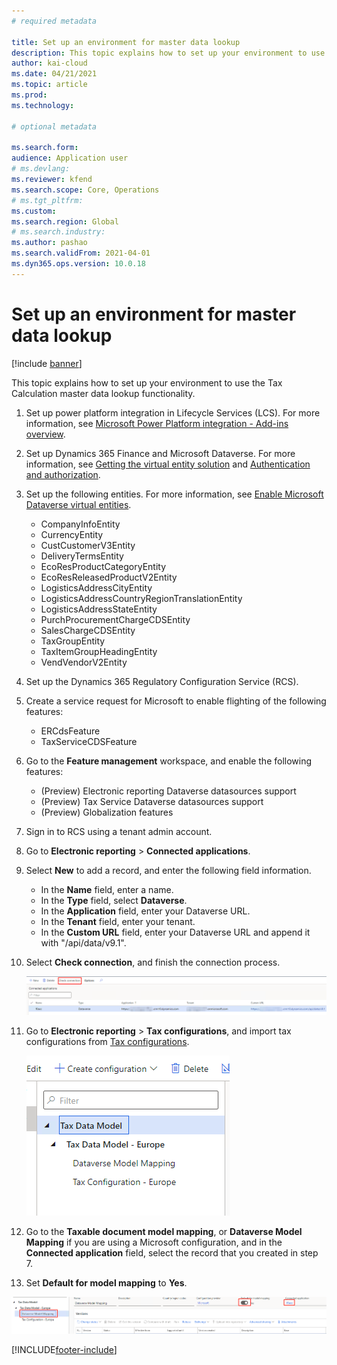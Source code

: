 ```yaml
---
# required metadata

title: Set up an environment for master data lookup
description: This topic explains how to set up your environment to use the Tax Calculation master data lookup functionality.
author: kai-cloud
ms.date: 04/21/2021
ms.topic: article
ms.prod: 
ms.technology: 

# optional metadata

ms.search.form:
audience: Application user
# ms.devlang: 
ms.reviewer: kfend
ms.search.scope: Core, Operations
# ms.tgt_pltfrm: 
ms.custom: 
ms.search.region: Global
# ms.search.industry: 
ms.author: pashao
ms.search.validFrom: 2021-04-01
ms.dyn365.ops.version: 10.0.18
---
```


# Set up an environment for master data lookup

[!include [banner](../includes/banner.md)]

This topic explains how to set up your environment to use the Tax Calculation master data lookup functionality.

1. Set up power platform integration in Lifecycle Services (LCS). For more information, see [Microsoft Power Platform integration - Add-ins overview](../../fin-ops-core/dev-itpro/power-platform/add-ins-overview.md).
2. Set up Dynamics 365 Finance and Microsoft Dataverse. For more information, see [Getting the virtual entity solution](../../fin-ops-core/dev-itpro/power-platform/admin-reference.md#get-virtual-entity-solution) and [Authentication and authorization](../../fin-ops-core/dev-itpro/power-platform/admin-reference.md#authentication-and-authorization).
3. Set up the following entities. For more information, see [Enable Microsoft Dataverse virtual entities](../../fin-ops-core/dev-itpro/power-platform/enable-virtual-entities.md).
      - CompanyInfoEntity
      - CurrencyEntity
      - CustCustomerV3Entity
      - DeliveryTermsEntity
      - EcoResProductCategoryEntity
      - EcoResReleasedProductV2Entity
      - LogisticsAddressCityEntity
      - LogisticsAddressCountryRegionTranslationEntity
      - LogisticsAddressStateEntity
      - PurchProcurementChargeCDSEntity
      - SalesChargeCDSEntity
      - TaxGroupEntity
      - TaxItemGroupHeadingEntity
      - VendVendorV2Entity
4. Set up the Dynamics 365 Regulatory Configuration Service (RCS). 
5. Create a service request for Microsoft to enable flighting of the following features:

      - ERCdsFeature
      - TaxServiceCDSFeature

6. Go to the **Feature management** workspace, and enable the following features:

      - (Preview) Electronic reporting Dataverse datasources support
      - (Preview) Tax Service Dataverse datasources support
      - (Preview) Globalization features

5. Sign in to RCS using a tenant admin account.
6. Go to **Electronic reporting** > **Connected applications**. 
7. Select **New** to add a record, and enter the following field information. 

   - In the **Name** field, enter a name.
   - In the **Type** field, select **Dataverse**.
   - In the **Application** field, enter your Dataverse URL.
   - In the **Tenant** field, enter your tenant.
   - In the **Custom URL** field, enter your Dataverse URL and append it with "/api/data/v9.1".

8. Select **Check connection**, and finish the connection process. 

   [![Check connection button.](./media/tax-service-setup-environment-for-mater-date-pic1.png)](./media/tax-service-setup-environment-for-mater-date-pic1.png)

9. Go to **Electronic reporting** > **Tax configurations**, and import tax configurations from [Tax configurations](https://go.microsoft.com/fwlink/?linkid=2158352).

   [![Tax configurations page, Tax data model tree.](./media/tax-service-setup-environment-for-mater-date-pic2.png)](./media/tax-service-setup-environment-for-mater-date-pic2.png)

10. Go to the **Taxable document model mapping**, or **Dataverse Model Mapping** if you are using a Microsoft configuration, and in the **Connected application** field, select the record that you created in step 7.
11. Set **Default for model mapping** to **Yes**.

   [![Model mapping page.](./media/tax-service-setup-environment-for-mater-date-pic3.png)](./media/tax-service-setup-environment-for-mater-date-pic3.png)


[!INCLUDE[footer-include](../../includes/footer-banner.md)]
